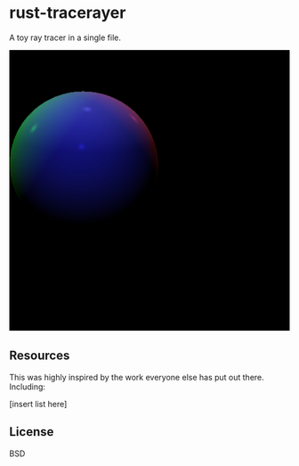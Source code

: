 # rust-tracerayer

A toy ray tracer in a single file.

![](out.png)

## Resources

This was highly inspired by the work everyone else has put out there. Including:

[insert list here]

## License

BSD
